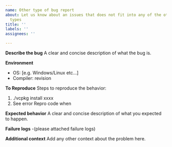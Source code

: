 ```yaml
---
name: Other type of bug report
about: Let us know about an issues that does not fit into any of the other issues
  types
title: ''
labels: ''
assignees: ''

---
```


**Describe the bug**
A clear and concise description of what the bug is.

**Environment**

- OS: [e.g. Windows/Linux etc...]
- Compiler: revision

**To Reproduce**
Steps to reproduce the behavior:

1. ./vcpkg install xxxx
2. See error
Repro code when

**Expected behavior**
A clear and concise description of what you expected to happen.

**Failure logs**
-(please attached failure logs)

**Additional context**
Add any other context about the problem here.

